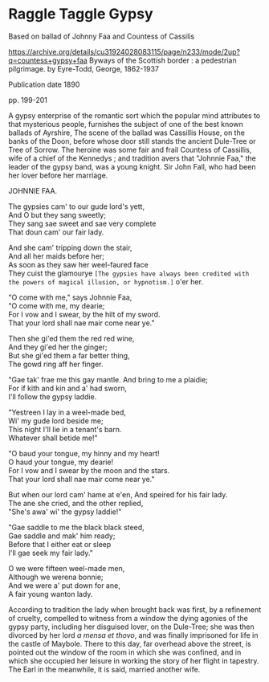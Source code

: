 # Raggle Taggle Gypsy

Based on ballad of Johnny Faa and Countess of Cassilis

https://archive.org/details/cu31924028083115/page/n233/mode/2up?q=countess+gypsy+faa
Byways of the Scottish border : a pedestrian pilgrimage.
by Eyre-Todd, George, 1862-1937

Publication date 1890

pp. 199-201

A gypsy enterprise of the romantic sort which the popular mind attributes to that mysterious people, furnishes the subject of one of the best known ballads of Ayrshire, The scene of the ballad was Cassillis House, on the banks of the Doon, before whose door still stands the ancient Dule-Tree or Tree of Sorrow. The heroine was some fair and frail Countess of Cassillis, wife of a chief of the Kennedys ; and tradition avers that "Johnnie Faa," the leader of the gypsy band, was a young knight. Sir John Fall, who had been her lover before her marriage.

JOHNNIE FAA.

The gypsies cam' to our gude lord's yett,  
And O but they sang sweetly;  
They sang sae sweet and sae very complete  
That doun cam' our fair lady.

And she cam' tripping down the stair,  
And all her maids before her;  
As soon as they saw her weel-faured face  
They cuist the glamourye `[The gypsies have always been credited with the powers of magical illusion, or hypnotism.]` o'er her.

"O come with me," says Johnnie Faa,  
"O come with me, my dearie;  
For I vow and I swear, by the hilt of my sword.  
That your lord shall nae mair come near ye."

Then she gi'ed them the red red wine,  
And they gi'ed her the ginger;  
But she gi'ed them a far better thing,  
The gowd ring aff her finger.

"Gae tak' frae me this gay mantle. 
And bring to me a plaidie;  
For if kith and kin and a' had sworn,  
I'll follow the gypsy laddie.

"Yestreen I lay in a weel-made bed,  
Wi' my gude lord beside me;  
This night I'll lie in a tenant's barn.  
Whatever shall betide me!"

"O baud your tongue, my hinny and my heart!  
O haud your tongue, my dearie!  
For I vow and I swear by the moon and the stars.  
That your lord shall nae mair come near ye."

But when our lord cam' hame at e'en,
And speired for his fair lady.  
The ane she cried, and the other replied,  
"She's awa' wi' the gypsy laddie!"

"Gae saddle to me the black black steed,  
Gae saddle and mak' him ready;  
Before that I either eat or sleep  
I'll gae seek my fair lady."

O we were fifteen weel-made men,  
Although we werena bonnie;  
And we were a' put down for ane,  
A fair young wanton lady.

According to tradition the lady when brought back was first, by a refinement of cruelty, compelled to witness from a window the dying agonies of the gypsy party, including her disguised lover, on the Dule-Tree; she was then divorced by her lord *a mensa et thovo*, and was finally imprisoned for life in the castle of Maybole. There to this day, far overhead above the street, is pointed out the window of the room in which she was confined, and in which she occupied her leisure in working the story of her flight in tapestry. The Earl in the meanwhile, it is said, married another wife.

